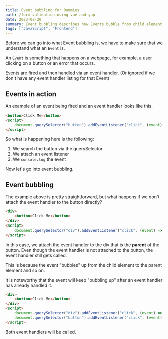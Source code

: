 ```yaml
---
title: Event bubbling for Dummies
path: /form-validation-using-vue-and-yup
date: 2023-08-20
summary: Event bubbling describes how Events bubble from child element to parent element through the DOM.
tags: ["JavaScript", "Frontend"]
---
```


Before we can go into what Event bubbling is, we have to make sure that we understand what an `Event` is.

An `Event` is something that happens on a webpage, for example, a user clicking on a button or an error that occurs.

Events are fired and then handled via an event handler. (Or ignored if we don't have any event handler listing for that Event)

## Events in action

An example of an event being fired and an event handler looks like this.

```html
<button>Click Me</button>
<script>
    document.querySelector("button").addEventListener("click", (event) => console.log(event))
</script>
```

So what is happening here is the following:

1. We search the button via the querySelector
2. We attach an event listener
3. We `console.log` the event

Now let's go into event bubbling.

## Event bubbling

The example above is pretty straightforward, but what happens if we don't attach the event handler to the button directly?

```html
<div>
    <button>Click Me</button>
</div>
<script>
    document.querySelector("div").addEventListener("click", (event) => console.log(event))
</script>
```

In this case, we attach the event handler to the div that is the **parent** of the button. Even though the event handler
is not attached to the button, the event handler still gets called.

This is because the event "bubbles" up from the child element to the parent element and so on.

It is noteworthy that the event will keep "bubbling up" after an event handler has already handled it.

```html
<div>
    <button>Click Me</button>
</div>
<script>
    document.querySelector("div").addEventListener("click", (event) => console.log(event))
    document.querySelector("button").addEventListener("click", (event) => console.log(event))
</script>
```

Both event handlers will be called.